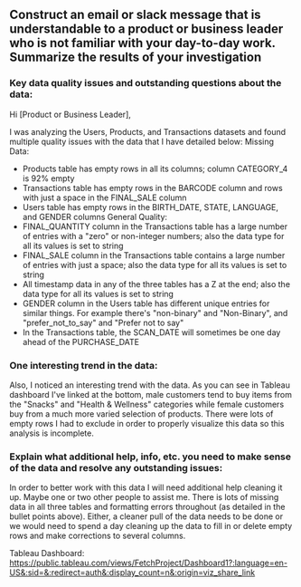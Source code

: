 ## Construct an email or slack message that is understandable to a product or business leader who is not familiar with your day-to-day work. Summarize the results of your investigation

### Key data quality issues and outstanding questions about the data:

Hi [Product or Business Leader],

I was analyzing the Users, Products, and Transactions datasets and found multiple quality issues with the data that I have detailed below:
Missing Data:
  - Products table has empty rows in all its columns; column CATEGORY_4 is 92% empty
  - Transactions table has empty rows in the BARCODE column and rows with just a space in the FINAL_SALE column
  - Users table has empty rows in the BIRTH_DATE, STATE, LANGUAGE, and GENDER columns
General Quality:
  - FINAL_QUANTITY column in the Transactions table has a large number of entries with a "zero" or non-integer numbers; also the data type for all its values is set to string
  - FINAL_SALE column in the Transactions table contains a large number of entries with just a space; also the data type for all its values is set to string
  - All timestamp data in any of the three tables has a Z at the end; also the data type for all its values is set to string
  - GENDER column in the Users table has different unique entries for similar things. For example there's "non-binary" and "Non-Binary", and "prefer_not_to_say" and "Prefer not to say"
  - In the Transactions table, the SCAN_DATE will sometimes be one day ahead of the PURCHASE_DATE

### One interesting trend in the data:

Also, I noticed an interesting trend with the data. As you can see in Tableau dashboard I've linked at the bottom, male customers tend to buy items from the "Snacks" and "Health & Wellness" categories while female customers buy from a much more varied selection of products. There were lots of empty rows I had to exclude in order to properly visualize this data so this analysis is incomplete.

### Explain what additional help, info, etc. you need to make sense of the data and resolve any outstanding issues:

In order to better work with this data I will need additional help cleaning it up. Maybe one or two other people to assist me. There is lots of missing data in all three tables and formatting errors throughout (as detailed in the bullet points above). Either, a cleaner pull of the data needs
to be done or we would need to spend a day cleaning up the data to fill in or delete empty rows and make corrections to several columns.

Tableau Dashboard: https://public.tableau.com/views/FetchProject/Dashboard1?:language=en-US&:sid=&:redirect=auth&:display_count=n&:origin=viz_share_link
